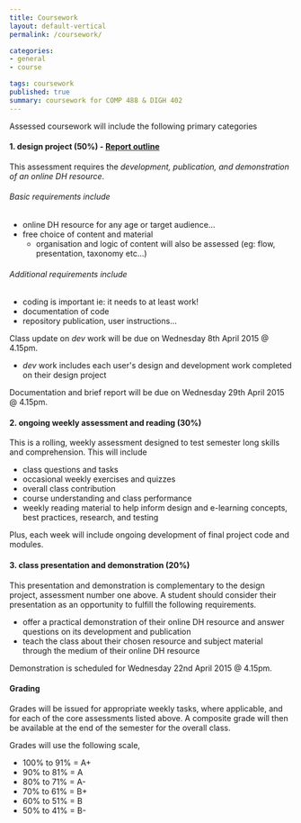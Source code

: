 ```yaml
---
title: Coursework
layout: default-vertical
permalink: /coursework/

categories:
- general
- course

tags: coursework
published: true
summary: coursework for COMP 488 & DIGH 402
---
```


Assessed coursework will include the following primary categories

#### 1. design project (50%) - [Report outline](/assets/docs/DIGH402-FinalReportOutline.pdf)
  
This assessment requires the *development, publication, and demonstration of an online DH resource*.

###### Basic requirements include
  * online DH resource for any age or target audience…
  * free choice of content and material
    *  organisation and logic of content will also be assessed (eg: flow, presentation, taxonomy etc…)  

###### Additional requirements include
  * coding is important ie: it needs to at least work!
  * documentation of code
  * repository publication, user instructions…
<!--  * user testing (basic UI testing required)-->

Class update on *dev* work will be due on Wednesday 8th April 2015 @ 4.15pm.
  
  * *dev* work includes each user's design and development work completed on their design project

Documentation and brief report will be due on Wednesday 29th April 2015 @ 4.15pm.

#### 2. ongoing weekly assessment and reading (30%)

This is a rolling, weekly assessment designed to test semester long skills and comprehension. This will include

  * class questions and tasks
  * occasional weekly exercises and quizzes
  * overall class contribution
  * course understanding and class performance
  * weekly reading material to help inform design and e-learning concepts, best practices, research, and testing
  
  Plus, each week will include ongoing development of final project code and modules.
  
#### 3. class presentation and demonstration (20%)

This presentation and demonstration is complementary to the design project, assessment number one above. A student should 
consider their presentation as an opportunity to fulfill the following requirements.

  * offer a practical demonstration of their online DH resource and answer questions on its development and publication
  * teach the class about their chosen resource and subject material through the medium of their online DH resource

Demonstration is scheduled for Wednesday 22nd April 2015 @ 4.15pm. 

#### Grading

Grades will be issued for appropriate weekly tasks, where applicable, and for each of the core assessments listed above. 
A composite grade will then be available at the end of the semester for the overall class. 

Grades will use the following scale,

  * 100% to 91% = A+
  * 90% to 81% = A
  * 80% to 71% = A-
  * 70% to 61% = B+
  * 60% to 51% = B
  * 50% to 41% = B-
  
  